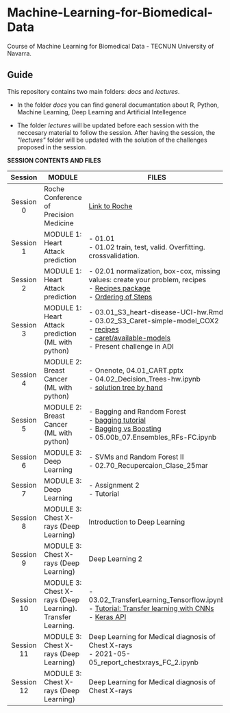 # Machine-Learning-for-Biomedical-Data

Course of Machine Learning for Biomedical Data - TECNUN University of Navarra.

## Guide

This repository contains two main folders: *docs* and *lectures*.

- In the folder *docs* you can find general documantation about R, Python, Machine Learning, Deep Learning and Artificial Intellegence

- The folder *lectures* will be updated before each session with the neccesary material to follow the session. After having the session,  the *"lectures"* folder will be updated with the solution of the challenges proposed in the session.

**SESSION CONTENTS AND FILES**


| Session    | MODULE    | FILES                                                         |
| :----------------: | -------- | ------------------------------------------------------------------------------------------------------------------------------------------------------------------------------------------------------------------- |
| Session 0 | Roche Conference of Precision Medicine | [Link to Roche](https://www.institutoroche.es/static/jornadas/archivos/programa-fjd-17-virtual.pdf) |
| Session 1  | MODULE 1: Heart Attack prediction | - 01.01 <br> - 01.02 train, test, valid. Overfitting. crossvalidation.|
| Session 2  | MODULE 1: Heart Attack prediction | - 02.01 normalization, box-cox, missing values: create your problem, recipes <br> - [Recipes package](https://recipes.tidymodels.org/reference/index.html) <br> - [Ordering of Steps](https://recipes.tidymodels.org/articles/Ordering.html)|
| Session 3  | MODULE 1: Heart Attack prediction (ML with python)| - 03.01_S3_heart-disease-UCI-hw.Rmd<br> - 03.02_S3_Caret-simple-model_COX2 <br> - [recipes](https://recipes.tidymodels.org/reference/index.html)<br>- [caret/available-models](http://topepo.github.io/caret/available-models.html)   <br> - Present challenge in ADI               |
| Session 4  | MODULE 2: Breast Cancer (ML with python) | - Onenote, 04.01_CART.pptx <br> - 04.02_Decision_Trees-hw.ipynb <br> - [solution tree by hand](https://www.cienciadedatos.net/documentos/33_arboles_de_prediccion_bagging_random_forest_boosting#Creaci%C3%B3n_paso_a_paso_de_un_%C3%A1rbol_CART)|
| Session 5  | MODULE 2: Breast Cancer (ML with python) | - Bagging and Random Forest <br>- [bagging tutorial](https://bradleyboehmke.github.io/HOML/bagging.html) <br> - [Bagging vs Boosting](https://towardsdatascience.com/ensemble-learning-bagging-boosting-3098079e5422) <br>- 05.00b_07.Ensembles_RFs-FC.ipynb|
| Session 6  | MODULE 3: Deep Learning | - SVMs and Random Forest II <br>- 02.70_Recupercaion_Clase_25mar|
| Session 7  | MODULE 3: Deep Learning | - Assignment 2 <br>- Tutorial|
| Session 8  | MODULE 3: Chest X-rays (Deep Learning) | Introduction to Deep Learning|
| Session 9  | MODULE 3: Chest X-rays (Deep Learning) | Deep Learning 2|
| Session 10 | MODULE 3: Chest X-rays (Deep Learning). Transfer Learning. | - 03.02_TransferLearning_Tensorflow.ipynb <br>- [Tutorial: Transfer learning with CNNs](https://machinelearningmastery.com/how-to-use-transfer-learning-when-developing-convolutional-neural-network-models/) <br> - [Keras API](https://keras.io/api/applications/) |
| Session 11 | MODULE 3: Chest X-rays (Deep Learning) | Deep Learning for Medical diagnosis of Chest X-rays  <br>- 2021-05-05_report_chestxrays_FC_2.ipynb|
| Session 12 | MODULE 3: Chest X-rays (Deep Learning) |  Deep Learning for Medical diagnosis of Chest X-rays|

